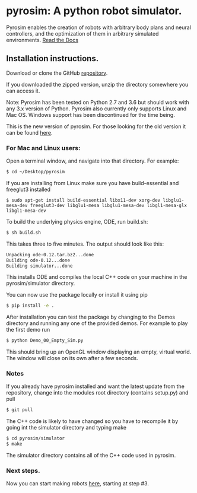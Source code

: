 # pyrosim: A python robot simulator. 

Pyrosim enables the creation of robots with arbitrary body plans
and neural controllers, and the optimization of them in arbitrary simulated
environments. [Read the Docs](https://ccappelle.github.io/pyrosim)

## Installation instructions.

  Download or clone the GitHub [repository](https://github.com/ccappelle/pyrosim).

  If you downloaded the zipped version, unzip the directory somewhere you can access it.

  Note: Pyrosim has been tested on Python 2.7 and 3.6 but should work with any 3.x version of Python. 
  Pyrosim also currently only supports Linux and Mac OS. Windows support has been discontinued
  for the time being.

  This is the new version of pyrosim. For those looking for the old version it can be found
  [here](https://github.com/jbongard/pyrosim).

### For Mac and Linux users:

  Open a terminal window, and navigate into that directory. For example:

  ```bash
  $ cd ~/Desktop/pyrosim
  ```
  If you are installing from Linux make sure you have build-essential and
  freeglut3 installed 

  ```
  $ sudo apt-get install build-essential libx11-dev xorg-dev libglu1-mesa-dev freeglut3-dev libglu1-mesa libglu1-mesa-dev libgl1-mesa-glx libgl1-mesa-dev
  ```

  To build the underlying physics engine, ODE, run
  build.sh:

  ```bash
  $ sh build.sh
  ```

  This takes three to five minutes. The output should look like this:
  
  ```bash
  Unpacking ode-0.12.tar.bz2...done
  Building ode-0.12...done
  Building simulator...done
  ```

  This installs ODE and compiles the local C++ code on your machine in the 
  pyrosim/simulator directory. 

  You can now use the package locally or install it using pip
  ```bash
  $ pip install -e .
  ```

  After installation you can test the package by changing to the Demos directory and running
  any one of the provided demos. 
  For example to play the first demo run
  ```bash
  $ python Demo_00_Empty_Sim.py 
  ```
  This should bring up an OpenGL window displaying an empty, virtual world.
  The window will close on its own after a few seconds.


### Notes
  
  If you already have pyrosim installed and want the latest update from the repository,
  change into the modules root directory (contains setup.py) and pull 
  ```bash
  $ git pull
  ```
  The C++ code is likely to have changed so  you have to recompile it by going int the simulator directory and typing make
  ```bash
  $ cd pyrosim/simulator
  $ make
  ```
  The simulator directory contains all of the C++ code used in pyrosim.
  
### Next steps.

Now you can start making robots [here](https://www.reddit.com/r/ludobots/wiki/pyrosim/simulation), starting at step #3.

